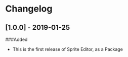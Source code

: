 # Changelog
## [1.0.0] - 2019-01-25
###Added
- This is the first release of Sprite Editor, as a Package
